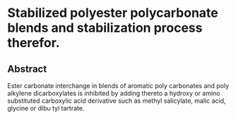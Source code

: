 # Stabilized polyester polycarbonate blends and stabilization process therefor.

## Abstract
Ester carbonate interchange in blends of aromatic poly carbonates and poly alkylene dicarboxylates is inhibited by adding thereto a hydroxy or amino substituted carboxylic acid derivative such as methyl salicylate, malic acid, glycine or dibu tyl tartrate.